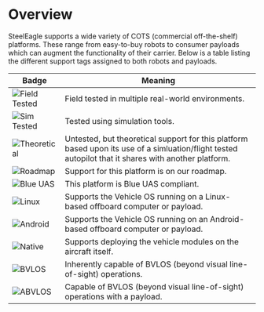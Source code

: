 # Overview
SteelEagle supports a wide variety of COTS (commercial off-the-shelf) platforms. These range from easy-to-buy robots to consumer payloads which can augment the functionality of their carrier. Below is a table listing the different support tags assigned to both robots and payloads.


| Badge | Meaning |
|---|---|
| ![Field Tested](https://img.shields.io/badge/Field%20Tested-ffffff?style=for-the-badge&color=00b100) | Field tested in multiple real-world environments. |
| ![Sim Tested](https://img.shields.io/badge/Sim%20Tested-ffffff?style=for-the-badge&color=f5e800) | Tested using simulation tools. |
| ![Theoretical](https://img.shields.io/badge/Theoretical-ffffff?style=for-the-badge&color=f57000) | Untested, but theoretical support for this platform based upon its use of a simluation/flight tested autopilot that it shares with another platform. |
| ![Roadmap](https://img.shields.io/badge/Roadmap-ffffff?style=for-the-badge&color=ff0000) | Support for this platform is on our roadmap. |
| ![Blue UAS](https://img.shields.io/badge/Blue%20UAS-ffffff?style=for-the-badge&color=005db1) | This platform is Blue UAS compliant. |
| ![Linux](https://img.shields.io/badge/Linux-ffffff?style=for-the-badge&color=812d45) | Supports the Vehicle OS running on a Linux-based offboard computer or payload. |
| ![Android](https://img.shields.io/badge/Android-ffffff?style=for-the-badge&color=287f85) | Supports the Vehicle OS running on an Android-based offboard computer or payload. |
| ![Native](https://img.shields.io/badge/Native-ffffff?style=for-the-badge&color=a53cc2) | Supports deploying the vehicle modules on the aircraft itself. |
| ![BVLOS](https://img.shields.io/badge/BVLOS-ffffff?style=for-the-badge&color=35b897) | Inherently capable of BVLOS (beyond visual line-of-sight) operations. |
| ![ABVLOS](https://img.shields.io/badge/ABVLOS-ffffff?style=for-the-badge&color=35b6b8) | Capable of BVLOS (beyond visual line-of-sight) operations with a payload. |